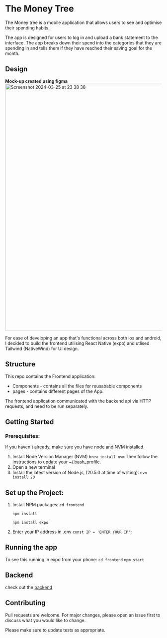 # The Money Tree
The Money tree is a mobile application that allows users to see  and optimise their spending habits.

The app is designed for users to log in and upload a bank statement to the interface. The app breaks down their spend into the categories that they are spending in and tells them if they have reached their saving goal for the month.

## Design 
__Mock-up created using figma__
<img width="792" alt="Screenshot 2024-03-25 at 23 38 38" src="https://github.com/KatieAnthon/The_Money_Tree/assets/94082001/c95374e2-7077-45aa-9b00-6b358eeee52c">

For ease of developing an app that's functional across both ios and android, I decided to build the frontend utilising React Native (expo) and utlised Tailwind (NativeWind) for UI design. 

## Structure

This repo contains the Frontend application: 
* Components - contains all the files for reusabable components
* pages - contains different pages of the App.

The frontend application communicated with the backend api via HTTP requests, and need to be run separately.

## Getting Started

### Prerequisites:
If you haven't already, make sure you have node and NVM installed.

1. Install Node Version Manager (NVM)
   `brew install nvm`
Then follow the instructions to update your ~/.bash_profile.
2. Open a new terminal
3. Install the latest version of Node.js, (20.5.0 at time of writing).
   `nvm install 20`

## Set up the Project:
1. Install NPM packages:
   `cd frontend`
   
   `npm install`
   
   `npm install expo`
   
3. Enter your IP address in .env
  `const IP = 'ENTER YOUR IP'`;

## Running the app
To see this running in expo from your phone:
`cd frontend`
`npm start`

## Backend
check out the [backend](https://github.com/KatieAnthon/money_tree_backend/tree/main)

## Contributing
Pull requests are welcome. For major changes, please open an issue first
to discuss what you would like to change.

Please make sure to update tests as appropriate.

